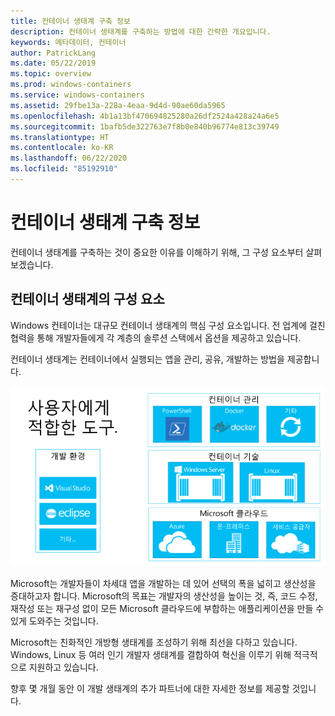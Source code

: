 ```yaml
---
title: 컨테이너 생태계 구축 정보
description: 컨테이너 생태계를 구축하는 방법에 대한 간략한 개요입니다.
keywords: 메타데이터, 컨테이너
author: PatrickLang
ms.date: 05/22/2019
ms.topic: overview
ms.prod: windows-containers
ms.service: windows-containers
ms.assetid: 29fbe13a-228a-4eaa-9d4d-90ae60da5965
ms.openlocfilehash: 4b1a13bf470694825280a26df2524a428a24a6e5
ms.sourcegitcommit: 1bafb5de322763e7f8b0e840b96774e813c39749
ms.translationtype: HT
ms.contentlocale: ko-KR
ms.lasthandoff: 06/22/2020
ms.locfileid: "85192910"
---
```

# <a name="about-building-container-ecosystems"></a>컨테이너 생태계 구축 정보

컨테이너 생태계를 구축하는 것이 중요한 이유를 이해하기 위해, 그 구성 요소부터 살펴보겠습니다.

## <a name="components-of-a-container-ecosystem"></a>컨테이너 생태계의 구성 요소

Windows 컨테이너는 대규모 컨테이너 생태계의 핵심 구성 요소입니다. 전 업계에 걸친 협력을 통해 개발자들에게 각 계층의 솔루션 스택에서 옵션을 제공하고 있습니다.

컨테이너 생태계는 컨테이너에서 실행되는 앱을 관리, 공유, 개발하는 방법을 제공합니다.

![](media/containerEcosystem.png)

Microsoft는 개발자들이 차세대 앱을 개발하는 데 있어 선택의 폭을 넓히고 생산성을 증대하고자 합니다. Microsoft의 목표는 개발자의 생산성을 높이는 것, 즉, 코드 수정, 재작성 또는 재구성 없이 모든 Microsoft 클라우드에 부합하는 애플리케이션을 만들 수 있게 도와주는 것입니다.

Microsoft는 친화적인 개방형 생태계를 조성하기 위해 최선을 다하고 있습니다. Windows, Linux 등 여러 인기 개발자 생태계를 결합하여 혁신을 이루기 위해 적극적으로 지원하고 있습니다.

향후 몇 개월 동안 이 개발 생태계의 추가 파트너에 대한 자세한 정보를 제공할 것입니다.